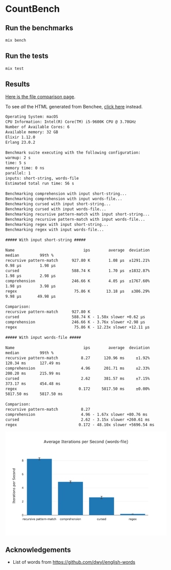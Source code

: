 # CountBench

## Run the benchmarks

```
mix bench
```

## Run the tests

```
mix test
```

## Results

[Here is the file comparison page](https://ryanwinchester.github.io/count-benchmark/dist/index_words_file_comparison.html).

To see *all* the HTML generated from Benchee, [click here](https://ryanwinchester.github.io/count-benchmark/dist) instead.

```
Operating System: macOS
CPU Information: Intel(R) Core(TM) i5-9600K CPU @ 3.70GHz
Number of Available Cores: 6
Available memory: 32 GB
Elixir 1.12.0
Erlang 23.0.2

Benchmark suite executing with the following configuration:
warmup: 2 s
time: 5 s
memory time: 0 ns
parallel: 1
inputs: short-string, words-file
Estimated total run time: 56 s

Benchmarking comprehension with input short-string...
Benchmarking comprehension with input words-file...
Benchmarking cursed with input short-string...
Benchmarking cursed with input words-file...
Benchmarking recursive pattern-match with input short-string...
Benchmarking recursive pattern-match with input words-file...
Benchmarking regex with input short-string...
Benchmarking regex with input words-file...

##### With input short-string #####

Name                              ips        average  deviation         median         99th %
recursive pattern-match      927.80 K        1.08 μs  ±1291.21%        0.98 μs        1.98 μs
cursed                       588.74 K        1.70 μs  ±1832.87%        1.98 μs        2.98 μs
comprehension                246.66 K        4.05 μs  ±1767.60%        1.98 μs        3.98 μs
regex                         75.86 K       13.18 μs   ±386.29%        9.98 μs       49.98 μs

Comparison:
recursive pattern-match      927.80 K
cursed                       588.74 K - 1.58x slower +0.62 μs
comprehension                246.66 K - 3.76x slower +2.98 μs
regex                         75.86 K - 12.23x slower +12.11 μs

##### With input words-file #####

Name                              ips        average  deviation         median         99th %
recursive pattern-match          8.27      120.96 ms     ±1.92%      120.34 ms      127.49 ms
comprehension                    4.96      201.71 ms     ±2.33%      200.20 ms      215.99 ms
cursed                           2.62      381.57 ms     ±7.15%      373.17 ms      454.48 ms
regex                           0.172     5817.50 ms     ±0.00%     5817.50 ms     5817.50 ms

Comparison:
recursive pattern-match          8.27
comprehension                    4.96 - 1.67x slower +80.76 ms
cursed                           2.62 - 3.15x slower +260.61 ms
regex                           0.172 - 48.10x slower +5696.54 ms
```

![](https://raw.githubusercontent.com/ryanwinchester/count-benchmark/main/priv/static/newplot.png)

## Acknowledgements

* List of words from https://github.com/dwyl/english-words
